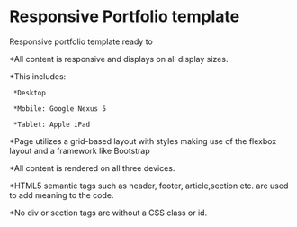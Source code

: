 # Responsive Portfolio template

Responsive portfolio template ready to

*All content is responsive and displays on all display sizes. 

*This includes:
  
     *Desktop

     *Mobile: Google Nexus 5

     *Tablet: Apple iPad
  
*Page utilizes a grid-based layout with styles making use of the flexbox layout and a framework like Bootstrap
 
*All content is rendered on all three devices.

*HTML5 semantic tags such as header, footer, article,section etc. are used to add meaning to the code.

*No div or section tags are without a CSS class or id.
